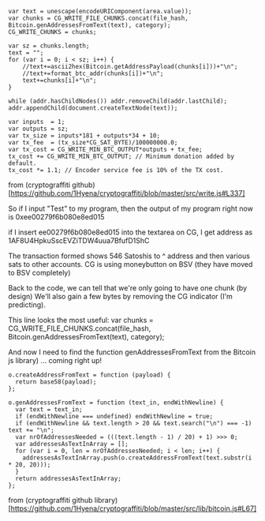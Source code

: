 
```
var text = unescape(encodeURIComponent(area.value));
var chunks = CG_WRITE_FILE_CHUNKS.concat(file_hash, Bitcoin.genAddressesFromText(text), category);
CG_WRITE_CHUNKS = chunks;

var sz = chunks.length;
text = "";
for (var i = 0; i < sz; i++) {
    //text+=ascii2hex(Bitcoin.getAddressPayload(chunks[i]))+"\n";
    //text+=format_btc_addr(chunks[i])+"\n";
    text+=chunks[i]+"\n";
}

while (addr.hasChildNodes()) addr.removeChild(addr.lastChild);
addr.appendChild(document.createTextNode(text));

var inputs  = 1;
var outputs = sz;
var tx_size = inputs*181 + outputs*34 + 10;
var tx_fee  = (tx_size*CG_SAT_BYTE)/100000000.0;
var tx_cost = CG_WRITE_MIN_BTC_OUTPUT*outputs + tx_fee;
tx_cost += CG_WRITE_MIN_BTC_OUTPUT; // Minimum donation added by default.
tx_cost *= 1.1; // Encoder service fee is 10% of the TX cost.
```
from (cryptograffiti github)[https://github.com/1Hyena/cryptograffiti/blob/master/src/write.js#L337]

So if I input "Test" to my program, then the output of my program right now is
0xee00279f6b080e8ed015

if I insert
  ee00279f6b080e8ed015
into the textarea on CG, I get address as
  1AF8U4HpkuSscEVZiTDW4uua7BfufD1ShC

The transaction formed shows 546 Satoshis to ^ address and then various sats to other accounts.
CG is using moneybutton on BSV (they have moved to BSV completely)

Back to the code, we can tell that we're only going to have one chunk (by design)
We'll also gain a few bytes by removing the CG indicator (I'm predicting).

This line looks the most useful:
var chunks = CG_WRITE_FILE_CHUNKS.concat(file_hash, Bitcoin.genAddressesFromText(text), category);

And now I need to find the function genAddressesFromText from the Bitcoin js library) ... coming right up!

```
o.createAddressFromText = function (payload) {
  return base58(payload);
};

o.genAddressesFromText = function (text_in, endWithNewline) {
  var text = text_in;
  if (endWithNewline === undefined) endWithNewline = true;
  if (endWithNewline && text.length > 20 && text.search("\n") === -1) text += "\n";
  var nrOfAddressesNeeded = (((text.length - 1) / 20) + 1) >>> 0;
  var addressesAsTextInArray = [];
  for (var i = 0, len = nrOfAddressesNeeded; i < len; i++) {
    addressesAsTextInArray.push(o.createAddressFromText(text.substr(i * 20, 20)));
  }
  return addressesAsTextInArray;
};
```
from (cryptograffiti github library)[https://github.com/1Hyena/cryptograffiti/blob/master/src/lib/bitcoin.js#L67]
